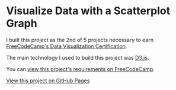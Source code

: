 # Visualize Data with a Scatterplot Graph

I built this project as the 2nd of 5 projects necessary to earn [FreeCodeCamp's Data Visualization Certification](https://www.freecodecamp.org/learn/data-visualization).

The main technology I used to build this project was [D3.js](https://d3js.org/).

You can [view this project's requirements on FreeCodeCamp](https://www.freecodecamp.org/learn/data-visualization/data-visualization-projects/visualize-data-with-a-scatterplot-graph).

[View this project on GitHub Pages](https://camchardukian.github.io/fcc-d3-scatter-plot/)

